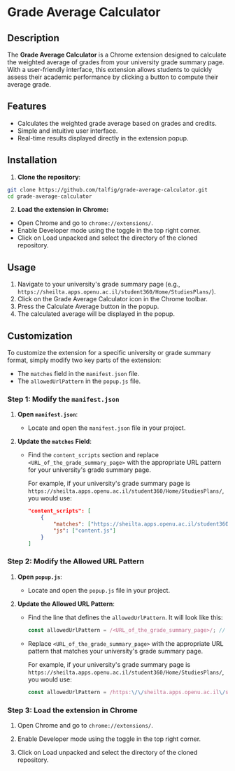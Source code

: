 # Grade Average Calculator

## Description

The **Grade Average Calculator** is a Chrome extension designed to calculate the weighted average of grades from your university grade summary page. With a user-friendly interface, this extension allows students to quickly assess their academic performance by clicking a button to compute their average grade.

## Features

- Calculates the weighted grade average based on grades and credits.
- Simple and intuitive user interface.
- Real-time results displayed directly in the extension popup.

## Installation

1. **Clone the repository**:

```bash
git clone https://github.com/talfig/grade-average-calculator.git
cd grade-average-calculator
```

2. **Load the extension in Chrome:**

- Open Chrome and go to `chrome://extensions/`.
- Enable Developer mode using the toggle in the top right corner.
- Click on Load unpacked and select the directory of the cloned repository.

## Usage

1. Navigate to your university's grade summary page (e.g., `https://sheilta.apps.openu.ac.il/student360/Home/StudiesPlans/`).
2. Click on the Grade Average Calculator icon in the Chrome toolbar.
3. Press the Calculate Average button in the popup.
4. The calculated average will be displayed in the popup.

## Customization

To customize the extension for a specific university or grade summary format, simply modify two key parts of the extension:

- The `matches` field in the `manifest.json` file.
- The `allowedUrlPattern` in the `popup.js` file.

### Step 1: Modify the `manifest.json`

1. **Open `manifest.json`**:
   - Locate and open the `manifest.json` file in your project.

2. **Update the `matches` Field**:
   - Find the `content_scripts` section and replace `<URL_of_the_grade_summary_page>` with the appropriate URL pattern for your university's grade summary page.

     For example, if your university's grade summary page is `https://sheilta.apps.openu.ac.il/student360/Home/StudiesPlans/`, you would use:

     ```json
     "content_scripts": [
         {
             "matches": ["https://sheilta.apps.openu.ac.il/student360/Home/StudiesPlans/*"],
             "js": ["content.js"]
         }
     ]
     ```

### Step 2: Modify the Allowed URL Pattern

1. **Open `popup.js`**:
   - Locate and open the `popup.js` file in your project.

2. **Update the Allowed URL Pattern**:
   - Find the line that defines the `allowedUrlPattern`. It will look like this:

     ```javascript
     const allowedUrlPattern = /<URL_of_the_grade_summary_page>/; // Replace with your actual URL pattern
     ```

   - Replace `<URL_of_the_grade_summary_page>` with the appropriate URL pattern that matches your university's grade summary page.
  
     For example, if your university's grade summary page is `https://sheilta.apps.openu.ac.il/student360/Home/StudiesPlans/`, you would use:

     ```javascript
     const allowedUrlPattern = /https:\/\/sheilta.apps.openu.ac.il\/student360\/Home\/StudiesPlans\//;
     ```

### Step 3: Load the extension in Chrome

   1. Open Chrome and go to `chrome://extensions/`.

   2. Enable Developer mode using the toggle in the top right corner.

   3. Click on Load unpacked and select the directory of the cloned repository.
